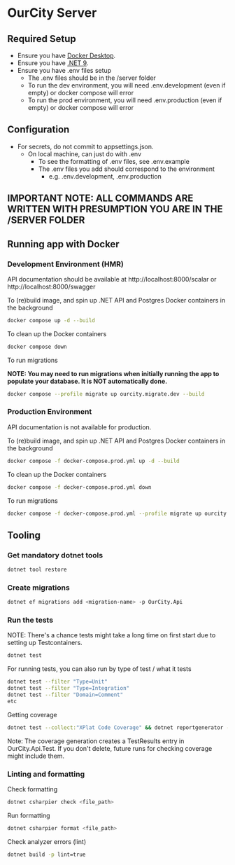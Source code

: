 # OurCity Server

## Required Setup

- Ensure you have [Docker Desktop](https://www.docker.com/products/docker-desktop/).
- Ensure you have [.NET 9](https://dotnet.microsoft.com/en-us/download).
- Ensure you have .env files setup
  - The .env files should be in the /server folder
  - To run the dev environment, you will need .env.development (even if empty) or docker compose will error
  - To run the prod environment, you will need .env.production (even if empty) or docker compose will error

## Configuration

- For secrets, do not commit to appsettings.json.
  - On local machine, can just do with .env
    - To see the formatting of .env files, see .env.example
    - The .env files you add should correspond to the environment
      - e.g. .env.development, .env.production

## IMPORTANT NOTE: ALL COMMANDS ARE WRITTEN WITH PRESUMPTION YOU ARE IN THE /SERVER FOLDER

## Running app with Docker

### Development Environment (HMR)

API documentation should be available at http://localhost:8000/scalar or http://localhost:8000/swagger

To (re)build image, and spin up .NET API and Postgres Docker containers in the background

```sh
docker compose up -d --build
```

To clean up the Docker containers

```sh
docker compose down
```

To run migrations

**NOTE: You may need to run migrations when initially running the app to populate your database. It is NOT automatically done.**

```sh
docker compose --profile migrate up ourcity.migrate.dev --build
```

### Production Environment

API documentation is not available for production.

To (re)build image, and spin up .NET API and Postgres Docker containers in the background

```sh
docker compose -f docker-compose.prod.yml up -d --build
```

To clean up the Docker containers

```sh
docker compose -f docker-compose.prod.yml down
```

To run migrations

```sh
docker compose -f docker-compose.prod.yml --profile migrate up ourcity.migrate.prod --build
```

## Tooling

### Get mandatory dotnet tools

```sh
dotnet tool restore
```

### Create migrations

```sh
dotnet ef migrations add <migration-name> -p OurCity.Api
```

### Run the tests

NOTE: There's a chance tests might take a long time on first start due to setting up Testcontainers.

```sh
dotnet test
```

For running tests, you can also run by type of test / what it tests

```sh
dotnet test --filter "Type=Unit"
dotnet test --filter "Type=Integration"
dotnet test --filter "Domain=Comment"
etc
```

Getting coverage
```sh
dotnet test --collect:"XPlat Code Coverage" && dotnet reportgenerator -reports:"**/OurCity.Api.Test/TestResults/**/coverage.cobertura.xml" -targetdir:"coveragereport" -reporttypes:Html && open coveragereport/index.html
```

Note: The coverage generation creates a TestResults entry in OurCity.Api.Test. If you don't delete, future runs for checking coverage might include them.

### Linting and formatting

Check formatting

```sh
dotnet csharpier check <file_path>
```

Run formatting

```sh
dotnet csharpier format <file_path>
```

Check analyzer errors (lint)

```sh
dotnet build -p lint=true
```